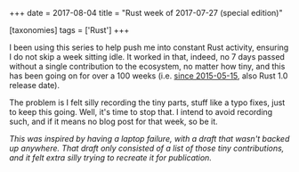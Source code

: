 +++
date = 2017-08-04
title = "Rust week of 2017-07-27 (special edition)"

[taxonomies]
tags = ['Rust']
+++

I been using this series to help push me into constant Rust activity,
ensuring I do not skip a week sitting idle. It worked in that, indeed,
no 7 days passed without a single contribution to the ecosystem, no
matter how tiny, and this has been going on for over a 100 weeks (i.e.
[since 2015-05-15], also Rust 1.0 release date).

The problem is I felt silly recording the tiny parts, stuff like a typo
fixes, just to keep this going. Well, it\'s time to stop that. I intend
to avoid recording such, and if it means no blog post for that week, so
be it.

*This was inspired by having a laptop failure, with a draft that wasn\'t
backed up anywhere. That draft only consisted of a list of those tiny
contributions, and it felt extra silly trying to recreate it for
publication.*

  [since 2015-05-15]: http://tshepang.net/rust-week-of-2015-05-15
